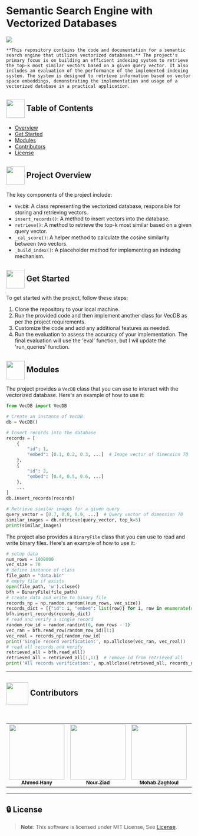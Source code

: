 # Semantic Search Engine with Vectorized Databases

<img src="https://i.giphy.com/sRFEa8lbeC7zbcIZZR.webp"/>

    **This repository contains the code and documentation for a semantic search engine that utilizes vectorized databases.** The project's primary focus is on building an efficient indexing system to retrieve the top-k most similar vectors based on a given query vector. It also includes an evaluation of the performance of the implemented indexing system. The system is designed to retrieve information based on vector space embeddings, demonstrating the implementation and usage of a vectorized database in a practical application.

## <img align= center width=50px height=50px src="https://user-images.githubusercontent.com/71986226/154075883-2a5679d2-b411-448f-b423-9565babf35aa.gif"> Table of Contents
- <a href ="#Overview">Overview</a>
- <a href ="#started"> Get Started</a>
- <a href ="#modules"> Modules</a>
- <a href ="#contributors">Contributors</a>
- <a href ="#license">License</a>

## <img align="center"  height =50px src="https://user-images.githubusercontent.com/71986226/154076110-1233d7a8-92c2-4d79-82c1-30e278aa518a.gif"> Project Overview <a id = "Overview"></a>

The key components of the project include:
- `VecDB`: A class representing the vectorized database, responsible for storing and retrieving vectors.
- `insert_records()`: A method to insert vectors into the database.
- `retrieve()`: A method to retrieve the top-k most similar based on a given query vector.
- `_cal_score()`: A helper method to calculate the cosine similarity between two vectors.
- `_build_index()`: A placeholder method for implementing an indexing mechanism.

## <img  align= center width=50px height=50px src="https://c.tenor.com/HgX89Yku5V4AAAAi/to-the-moon.gif"> Get Started <a id = "started"></a>

To get started with the project, follow these steps:
1. Clone the repository to your local machine.
2. Run the provided code and then implement another class for VecDB as per the project requirements.
3. Customize the code and add any additional features as needed.
4. Run the evaluation to assess the accuracy of your implementation. The final evaluation will use the 'eval' function, but I wil update the 'run_queries' function.

## <img  align= center width=50px height=50px src="https://cdn.pixabay.com/animation/2022/07/31/06/27/06-27-17-124_512.gif"> Modules <a id ="modules"></a>

The project provides a `VecDB` class that you can use to interact with the vectorized database. Here's an example of how to use it:

```python
from VecDB import VecDB

# Create an instance of VecDB
db = VecDB()

# Insert records into the database
records = [
    {
        "id": 1,
        "embed": [0.1, 0.2, 0.3, ...]  # Image vector of dimension 70
    },
    {
        "id": 2,
        "embed": [0.4, 0.5, 0.6, ...]
    },
    ...
]
db.insert_records(records)

# Retrieve similar images for a given query
query_vector = [0.7, 0.8, 0.9, ...]  # Query vector of dimension 70
similar_images = db.retrieve(query_vector, top_k=5)
print(similar_images)
```

The project also provides a `BinaryFile` class that you can use to read and write binary files. Here's an example of how to use it:

```python
# setup data
num_rows = 1000000
vec_size = 70
# define instance of class
file_path = "data.bin"
# empty file if exists
open(file_path, 'w').close()
bfh = BinaryFile(file_path)
# create data and write to binary file
records_np = np.random.random((num_rows, vec_size))
records_dict = [{"id": i, "embed": list(row)} for i, row in enumerate(records_np)]
bfh.insert_records(records_dict)
# read and verify a single record
random_row_id = random.randint(0, num_rows - 1)
vec_ran = bfh.read_row(random_row_id)[1:]
vec_real = records_np[random_row_id]
print('Single record verification:', np.allclose(vec_ran, vec_real))
# read all records and verify
retrieved_all = bfh.read_all()
retrieved_all = retrieved_all[:,1:]  # remove id from retrieved all
print('All records verification:', np.allclose(retrieved_all, records_np))
```

<hr style="background-color: #4b4c60"></hr>
<a id ="Contributors"></a>

## <img align="center"  height =60px src="https://user-images.githubusercontent.com/63050133/156777293-72a6e681-2582-4a9d-ad92-09d1181d47c7.gif"> Contributors <a id ="contributors"></a>

<br>
<table >
  <tr>
        <td align="center"><a href="https://github.com/Ahmed-H300"><img src="https://avatars.githubusercontent.com/u/67925988?v=4" width="150px;" alt=""/><br /><sub><b>Ahmed Hany</b></sub></a><br /></td>
        <td align="center"><a href="https://github.com/nouralmulhem"><img src=https://avatars.githubusercontent.com/u/76218033?v=4" width="150px;" alt=""/><br /><sub><b>Nour Ziad</b></sub></a><br /></td>
        <td align="center"><a href="https://github.com/Mohabz-911"><img src=https://avatars.githubusercontent.com/u/68201932?v=4" width="150px;" alt=""/><br /><sub><b>Mohab Zaghloul</b></sub></a><br /></td>
        <td align="center"><a href="https://github.com/Fathi79"><img src=https://avatars.githubusercontent.com/u/96377553?v=4" width="150px;" alt=""/><br /><sub><b>Abdelrhman M.Fathy</b></sub></a><br /></td>
  </tr>
</table>

<hr style="background-color: #4b4c60"></hr>

<a id ="License"></a>

## 🔒 License <a id ="license"></a>

> **Note**: This software is licensed under MIT License, See [License](https://github.com/nouralmulhem/sematic_search_DB/blob/main/LICENSE).

